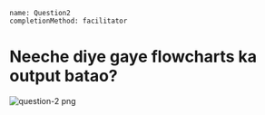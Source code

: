 ```ngMeta
name: Question2
completionMethod: facilitator
```

# Neeche diye gaye flowcharts ka output batao?

![question-2 png](https://storage.googleapis.com/ng-curriculum-images/python-flowcharts/nested-loop-worksheet/5.1-question2.png)

